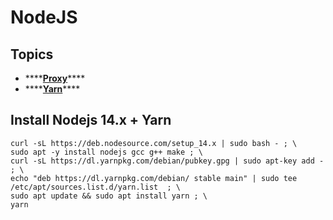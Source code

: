 # NodeJS

## Topics

* \*\*\*\*[**Proxy**](../../../linux/proxy.md#proxy-for-npm)\*\*\*\*
* \*\*\*\*[**Yarn**](yarn.md)\*\*\*\*

## Install Nodejs 14.x + Yarn

```text
curl -sL https://deb.nodesource.com/setup_14.x | sudo bash - ; \
sudo apt -y install nodejs gcc g++ make ; \
curl -sL https://dl.yarnpkg.com/debian/pubkey.gpg | sudo apt-key add -  ; \
echo "deb https://dl.yarnpkg.com/debian/ stable main" | sudo tee /etc/apt/sources.list.d/yarn.list  ; \
sudo apt update && sudo apt install yarn ; \
yarn
```



